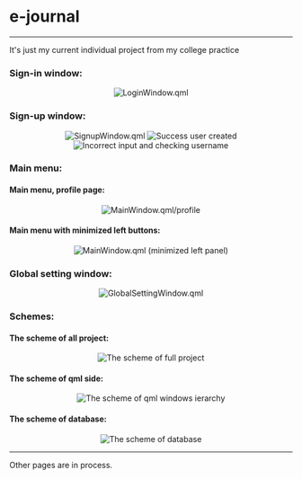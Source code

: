 # e-journal
***
It's just my current individual project from my college practice

### Sign-in window:

<p align="center">
  <img src="Screenshots/AuthPage.jpeg" alt="LoginWindow.qml"/>
</p>

### Sign-up window:

<p align="center">
  <img src="Screenshots/SignupWindow.jpg" alt="SignupWindow.qml"/>
  <img src="Screenshots/SignupWindowUserCreated.jpg" alt="Success user created">
  <img src="Screenshots/SignupWindowIncorrectData.jpg" alt="Incorrect input and checking username">
</p>

### Main menu:

#### Main menu, profile page:
<p align="center">
  <img src="Screenshots/MainWindow_Profile.jpeg" alt="MainWindow.qml/profile" />
</p>

#### Main menu with minimized left buttons:
<p align="center">
  <img src="Screenshots/MinimizeLeftPanel.jpeg" alt="MainWindow.qml (minimized left panel)"/>
</p>

### Global setting window:
<p align="center">
  <img src="Screenshots/GlobalSettingWindow.jpg" alt="GlobalSettingWindow.qml"/>
</p>

### Schemes:
#### The scheme of all project:
<p align="center">
  <img src="Screenshots/All system.svg" alt="The scheme of full project"/>
</p>

#### The scheme of qml side:
<p align="center">
  <img src="Screenshots/Front-End.svg" alt="The scheme of qml windows ierarchy"/>
</p>

#### The scheme of database:
<p align="center">
  <img src="Screenshots/e_journal_db_view.svg" alt="The scheme of database"/>
</p>


***

Other pages are in process.
